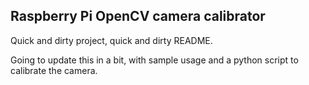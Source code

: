 ## Raspberry Pi OpenCV camera calibrator

Quick and dirty project, quick and dirty README.

Going to update this in a bit, with sample usage and a python script to
calibrate the camera.
